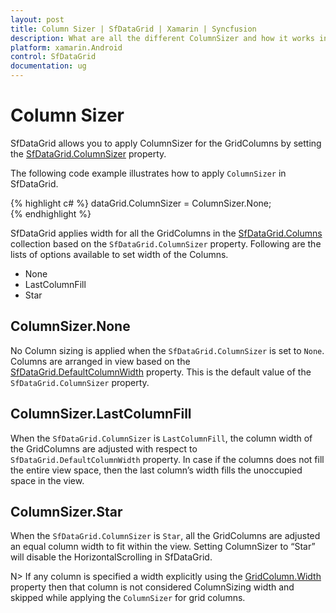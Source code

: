 ```yaml
---
layout: post
title: Column Sizer | SfDataGrid | Xamarin | Syncfusion
description: What are all the different ColumnSizer and how it works in a SfDataGrid.
platform: xamarin.Android
control: SfDataGrid
documentation: ug
---
```


# Column Sizer

SfDataGrid allows you to apply ColumnSizer for the GridColumns by setting the [SfDataGrid.ColumnSizer](http://help.syncfusion.com/cr/cref_files/xamarin/sfdatagrid/Syncfusion.SfDataGrid.XForms~Syncfusion.SfDataGrid.XForms.SfDataGrid~ColumnSizer.html) property. 

The following code example illustrates how to apply `ColumnSizer` in SfDataGrid.

{% highlight c# %}
dataGrid.ColumnSizer = ColumnSizer.None;  
{% endhighlight %}

SfDataGrid applies width for all the GridColumns in the [SfDataGrid.Columns](http://help.syncfusion.com/cr/cref_files/xamarin/sfdatagrid/Syncfusion.SfDataGrid.XForms~Syncfusion.SfDataGrid.XForms.SfDataGrid~Columns.html) collection based on the `SfDataGrid.ColumnSizer` property. Following are the lists of options available to set width of the Columns.

* None
* LastColumnFill
* Star


## ColumnSizer.None

No Column sizing is applied when the `SfDataGrid.ColumnSizer` is set to `None`. Columns are arranged in view based on the [SfDataGrid.DefaultColumnWidth](http://help.syncfusion.com/cr/cref_files/xamarin/sfdatagrid/Syncfusion.SfDataGrid.XForms~Syncfusion.SfDataGrid.XForms.SfDataGrid~DefaultColumnWidth.html) property. This is the default value of the `SfDataGrid.ColumnSizer` property.


## ColumnSizer.LastColumnFill

When the `SfDataGrid.ColumnSizer` is `LastColumnFill`, the column width of the GridColumns are adjusted with respect to `SfDataGrid.DefaultColumnWidth` property. In case if the columns does not fill the entire view space, then the last column’s width fills the unoccupied space in the view.


## ColumnSizer.Star

When the `SfDataGrid.ColumnSizer` is `Star`, all the GridColumns are adjusted an equal column width to fit within the view. Setting ColumnSizer to “Star” will disable the HorizontalScrolling in SfDataGrid.

N> If any column is specified a width explicitly using the [GridColumn.Width](http://help.syncfusion.com/cr/cref_files/xamarin/sfdatagrid/Syncfusion.SfDataGrid.XForms~Syncfusion.SfDataGrid.XForms.GridColumn~Width.html) property then that column is not considered ColumnSizing width and skipped while applying the `ColumnSizer` for grid columns.
